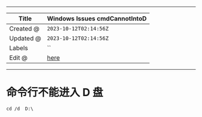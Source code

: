 -----

| Title     | Windows Issues cmdCannotIntoD                        |
| --------- | ---------------------------------------------------- |
| Created @ | `2023-10-12T02:14:56Z`                               |
| Updated @ | `2023-10-12T02:14:56Z`                               |
| Labels    | \`\`                                                 |
| Edit @    | [here](https://github.com/junxnone/xwiki/issues/293) |

-----

# 命令行不能进入 D 盘

    cd /d  D:\
